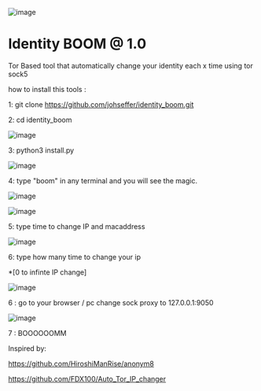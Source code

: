 ![image](https://user-images.githubusercontent.com/25435217/235184754-84e54e6a-90ed-4e17-b3c4-daad56e52d26.png)

# Identity BOOM @ 1.0
Tor Based tool that automatically change your identity each x time using tor  sock5

how to install this tools :

1: git clone https://github.com/johseffer/identity_boom.git

2: cd identity_boom

![image](https://user-images.githubusercontent.com/25435217/235185399-2e64ab0a-d0e6-4d0b-bdc4-95f424df915b.png)

3: python3 install.py

![image](https://user-images.githubusercontent.com/25435217/235185755-00392c1f-bf45-46da-b46b-f1ecd9eb0361.png)

4: type "boom" in any terminal and you will see the magic.

![image](https://user-images.githubusercontent.com/25435217/235185135-a8dd9a72-4ffa-41cb-bbed-9d4478c8fd24.png)

![image](https://user-images.githubusercontent.com/25435217/235193336-f8f18fa7-2b81-4f29-a227-9be407bae925.png)

5: type time to change IP and macaddress

![image](https://user-images.githubusercontent.com/25435217/235186526-1f546d5a-dee9-4cf0-a043-88f14c7f4669.png)

6: type how many time to change your ip 

*[0 to infinte IP change]

![image](https://user-images.githubusercontent.com/25435217/235186726-7e114a0a-1080-451d-87cb-9c82cb8568af.png)

6 : go to your browser / pc  change sock proxy to 127.0.0.1:9050

![image](https://user-images.githubusercontent.com/25435217/235186955-02eca64a-0d6e-45d9-9b58-e5518bfac9c4.png)

7 : BOOOOOOMM 

Inspired by:

https://github.com/HiroshiManRise/anonym8

https://github.com/FDX100/Auto_Tor_IP_changer
